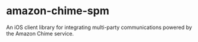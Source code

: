 # amazon-chime-spm
An iOS client library for integrating multi-party communications powered by the Amazon Chime service.
